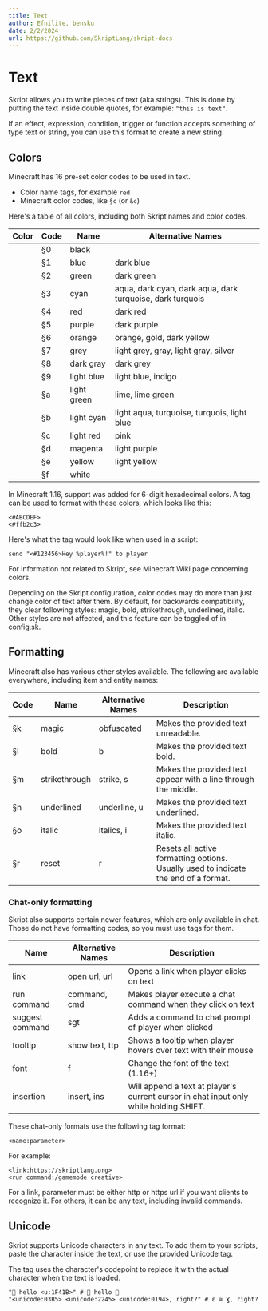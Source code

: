 ```yaml
---
title: Text
author: Efnilite, bensku
date: 2/2/2024
url: https://github.com/SkriptLang/skript-docs
---
```


# Text

Skript allows you to write pieces of text (aka strings). This is done by putting the text inside double quotes, for example: `"this is text"`.

If an effect, expression, condition, trigger or function accepts something of type text or string, you can use this format to create a new string.

## Colors

Minecraft has 16 pre-set color codes to be used in text. 

* Color name tags, for example `red`
* Minecraft color codes, like `§c` (or `&c`)

Here's a table of all colors, including both Skript names and color codes.

<table>
    <thead>
        <tr>
            <th>Color</th>
            <th>Code</th>
            <th>Name</th>
            <th>Alternative Names</th>
        </tr>
    </thead>
    <tbody>
        <tr>
            <td class="bg-[#000000]"></td>
            <td>§0</td>
            <td>black</td>
            <td></td>
        </tr>
        <tr>
            <td class="bg-[#0000AA]"></td>
            <td>§1</td>
            <td>blue</td>
            <td>dark blue</td>
        </tr>
        <tr>
            <td class="bg-[#00AA00]"></td>
            <td>§2</td>
            <td>green</td>
            <td>dark green</td>
        </tr>
        <tr>
            <td class="bg-[#00AAAA]"></td>
            <td>§3</td>
            <td>cyan</td>
            <td>aqua, dark cyan, dark aqua, dark turquoise, dark turquois</td>
        </tr>
        <tr>
            <td class="bg-[#AA0000]"></td>
            <td>§4</td>
            <td>red</td>
            <td>dark red</td>
        </tr>
        <tr>
            <td class="bg-[#AA00AA]"></td>
            <td>§5</td>
            <td>purple</td>
            <td>dark purple</td>
        </tr>
        <tr>
            <td class="bg-[#FFAA00]"></td>
            <td>§6</td>
            <td>orange</td>
            <td>orange, gold, dark yellow</td>
        </tr>
        <tr>
            <td class="bg-[#AAAAAA]"></td>
            <td>§7</td>
            <td>grey</td>
            <td>light grey, gray, light gray, silver</td>
        </tr>
        <tr>
            <td class="bg-[#555555]"></td>
            <td>§8</td>
            <td>dark gray</td>
            <td>dark grey</td>
        </tr>
        <tr>
            <td class="bg-[#5555FF]"></td>
            <td>§9</td>
            <td>light blue</td>
            <td>light blue, indigo</td>
        </tr>
        <tr>
            <td class="bg-[#55FF55]"></td>
            <td>§a</td>
            <td>light green</td>
            <td>lime, lime green</td>
        </tr>
        <tr>
            <td class="bg-[#55FFFF]"></td>
            <td>§b</td>
            <td>light cyan</td>
            <td>light aqua, turquoise, turquois, light blue</td>
        </tr>
        <tr>
            <td class="bg-[#FF5555]"></td>
            <td>§c</td>
            <td>light red</td>
            <td>pink</td>
        </tr>
        <tr>
            <td class="bg-[#FF55FF]"></td>
            <td>§d</td>
            <td>magenta</td>
            <td>light purple</td>
        </tr>
        <tr>
            <td class="bg-[#FFFF55]"></td>
            <td>§e</td>
            <td>yellow</td>
            <td>light yellow</td>
        </tr>
        <tr>
            <td class="bg-[#FFFFFF]"></td>
            <td>§f</td>
            <td>white</td>
            <td></td>
        </tr>
    </tbody>
</table>

In Minecraft 1.16, support was added for 6-digit hexadecimal colors.
A tag can be used to format with these colors, which looks like this: 

```
<#ABCDEF>
<#ffb2c3>
```

Here's what the tag would look like when used in a script:

```applescript
send "<#123456>Hey %player%!" to player
```

For information not related to Skript, see Minecraft Wiki page concerning colors. 


Depending on the Skript configuration, 
color codes may do more than just change color of text after them. 
By default, for backwards compatibility, they clear following styles: 
magic, bold, strikethrough, underlined, italic. 
Other styles are not affected, and this feature can be toggled of in config.sk.

## Formatting

Minecraft also has various other styles available. 
The following are available everywhere, including item and entity names:

<table>
    <thead>
        <tr>
            <th>Code</th>
            <th>Name</th>
            <th>Alternative Names</th>
            <th>Description</th>
        </tr>
    </thead>
    <tbody>
        <tr>
            <td>§k</td>
            <td>magic</td>
            <td>obfuscated</td>
            <td>Makes the provided text unreadable.</td>
        </tr>
        <tr>
            <td>§l</td>
            <td>bold</td>
            <td>b</td>
            <td>Makes the provided text bold.</td>
        </tr>
        <tr>
            <td>§m</td>
            <td>strikethrough</td>
            <td>strike, s</td>
            <td>Makes the provided text appear 
            with a line through the middle.</td>
        </tr>
        <tr>
            <td>§n</td>
            <td>underlined</td>
            <td>underline, u</td>
            <td>Makes the provided text underlined.</td>
        </tr>
        <tr>
            <td>§o</td>
            <td>italic</td>
            <td>italics, i</td>
            <td>Makes the provided text italic.</td>
        </tr>
        <tr>
            <td>§r</td>
            <td>reset</td>
            <td>r</td>
            <td>Resets all active formatting options. 
            Usually used to indicate the end of a format.</td>
        </tr>
    </tbody>
</table>

### Chat-only formatting
Skript also supports certain newer features, which are only available in chat. Those do not have formatting codes, so you must use tags for them.
                        
<table>
    <thead>
        <tr>
            <th>Name</th>
            <th>Alternative Names</th>
            <th>Description</th>
        </tr>
    </thead>
    <tbody>
        <tr>
            <td>link</td>
            <td>open url, url</td>
            <td>Opens a link when player clicks on text</td>
        </tr>
        <tr>
            <td>run command</td>
            <td>command, cmd</td>
            <td>Makes player execute a chat command when they click on text</td>
        </tr>
        <tr>
            <td>suggest command</td>
            <td>sgt</td>
            <td>Adds a command to chat prompt of player when clicked</td>
        </tr>
        <tr>
            <td>tooltip</td>
            <td>show text, ttp</td>
            <td>Shows a tooltip when player hovers over text with their mouse</td>
        </tr>
        <tr>
            <td>font</td>
            <td>f</td>
            <td>Change the font of the text (1.16+)</td>
        </tr>
        <tr>
            <td>insertion</td>
            <td>insert, ins</td>
            <td>Will append a text at player's current cursor in chat input only while holding SHIFT.</td>
        </tr>
    </tbody>
</table>

These chat-only formats use the following tag format:  

```applescript
<name:parameter>
```

For example:

```applescript
<link:https://skriptlang.org>
<run command:/gamemode creative>
```

For a link, parameter must be either http or https url 
if you want clients to recognize it. 
For others, it can be any text, including invalid commands.

## Unicode

Skript supports Unicode characters in any text. To add them to your scripts, 
paste the character inside the text, or use the provided Unicode tag. 

The tag uses the character's codepoint to replace it with the actual 
character when the text is loaded.
```applescript
"🐛 hello <u:1F41B>" # 🐛 hello 🐛
"<unicode:03B5> <unicode:2245> <unicode:0194>, right?" # ε ≅ Ɣ, right?
```